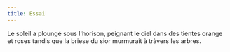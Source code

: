 ```yaml
---
title: Essai
---
```


Le soleil a ploungé sous l'horison, peignant le ciel dans des tientes orange et roses tandis que la briese du sior murmurait à tràvers les arbres.
